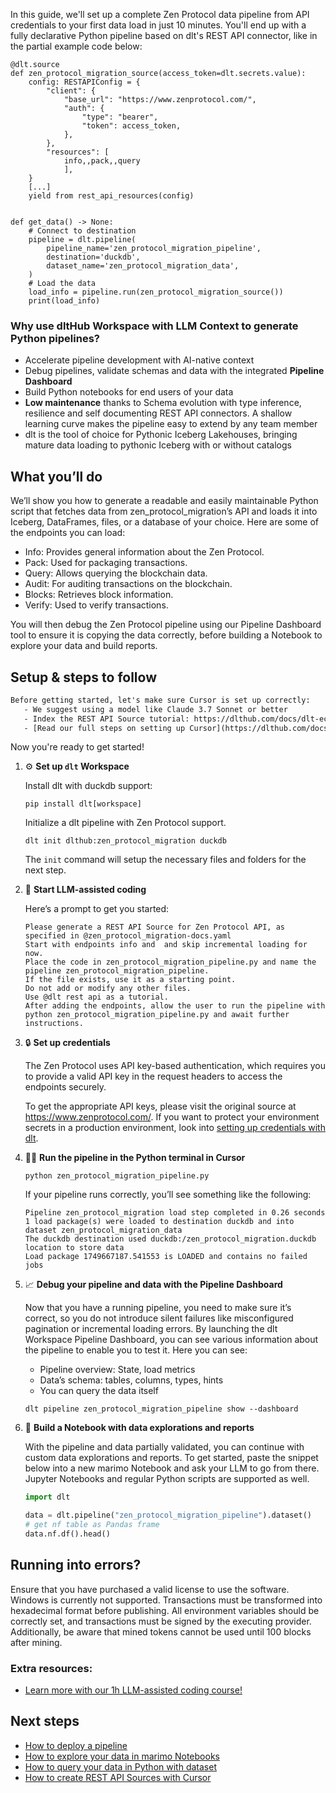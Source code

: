 In this guide, we'll set up a complete Zen Protocol data pipeline from API credentials to your first data load in just 10 minutes. You'll end up with a fully declarative Python pipeline based on dlt's REST API connector, like in the partial example code below:

```python-outcome
@dlt.source
def zen_protocol_migration_source(access_token=dlt.secrets.value):
    config: RESTAPIConfig = {
        "client": {
            "base_url": "https://www.zenprotocol.com/",
            "auth": {
                "type": "bearer",
                "token": access_token,
            },
        },
        "resources": [
            info,,pack,,query
            ],
    }
    [...]
    yield from rest_api_resources(config)


def get_data() -> None:
    # Connect to destination
    pipeline = dlt.pipeline(
        pipeline_name='zen_protocol_migration_pipeline',
        destination='duckdb',
        dataset_name='zen_protocol_migration_data', 
    )
    # Load the data
    load_info = pipeline.run(zen_protocol_migration_source())
    print(load_info) 
```

### Why use dltHub Workspace with LLM Context to generate Python pipelines?

- Accelerate pipeline development with AI-native context
- Debug pipelines, validate schemas and data with the integrated **Pipeline Dashboard**
- Build Python notebooks for end users of your data
- **Low maintenance** thanks to Schema evolution with type inference, resilience and self documenting REST API connectors. A shallow learning curve makes the pipeline easy to extend by any team member
- dlt is the tool of choice for Pythonic Iceberg Lakehouses, bringing mature data loading to pythonic Iceberg with or without catalogs

## What you’ll do

We’ll show you how to generate a readable and easily maintainable Python script that fetches data from zen_protocol_migration’s API and loads it into Iceberg, DataFrames, files, or a database of your choice. Here are some of the endpoints you can load:

- Info: Provides general information about the Zen Protocol.
- Pack: Used for packaging transactions.
- Query: Allows querying the blockchain data.
- Audit: For auditing transactions on the blockchain.
- Blocks: Retrieves block information.
- Verify: Used to verify transactions.

You will then debug the Zen Protocol pipeline using our Pipeline Dashboard tool to ensure it is copying the data correctly, before building a Notebook to explore your data and build reports.

## Setup & steps to follow

```default
Before getting started, let's make sure Cursor is set up correctly:
   - We suggest using a model like Claude 3.7 Sonnet or better
   - Index the REST API Source tutorial: https://dlthub.com/docs/dlt-ecosystem/verified-sources/rest_api/ and add it to context as **@dlt rest api**
   - [Read our full steps on setting up Cursor](https://dlthub.com/docs/dlt-ecosystem/llm-tooling/cursor-restapi#23-configuring-cursor-with-documentation)
```

Now you're ready to get started!

1. ⚙️ **Set up `dlt` Workspace**
    
    Install dlt with duckdb support:
    ```shell
    pip install dlt[workspace]
    ```

    Initialize a dlt pipeline with Zen Protocol support.
    ```shell
    dlt init dlthub:zen_protocol_migration duckdb
    ```

    The `init` command will setup the necessary files and folders for the next step.
    
2. 🤠 **Start LLM-assisted coding**
    
    Here’s a prompt to get you started:
    
    ```prompt
    Please generate a REST API Source for Zen Protocol API, as specified in @zen_protocol_migration-docs.yaml 
    Start with endpoints info and  and skip incremental loading for now. 
    Place the code in zen_protocol_migration_pipeline.py and name the pipeline zen_protocol_migration_pipeline. 
    If the file exists, use it as a starting point. 
    Do not add or modify any other files. 
    Use @dlt rest api as a tutorial. 
    After adding the endpoints, allow the user to run the pipeline with python zen_protocol_migration_pipeline.py and await further instructions.
    ```

    
3. 🔒 **Set up credentials** 
    
    The Zen Protocol uses API key-based authentication, which requires you to provide a valid API key in the request headers to access the endpoints securely.
    
    To get the appropriate API keys, please visit the original source at https://www.zenprotocol.com/.
    If you want to protect your environment secrets in a production environment, look into [setting up credentials with dlt](https://dlthub.com/docs/walkthroughs/add_credentials).
    
4. 🏃‍♀️ **Run the pipeline in the Python terminal in Cursor**
    
    ```shell
    python zen_protocol_migration_pipeline.py
    ```
    
    If your pipeline runs correctly, you’ll see something like the following:
    
    ```shell
    Pipeline zen_protocol_migration load step completed in 0.26 seconds
    1 load package(s) were loaded to destination duckdb and into dataset zen_protocol_migration_data
    The duckdb destination used duckdb:/zen_protocol_migration.duckdb location to store data
    Load package 1749667187.541553 is LOADED and contains no failed jobs
    ```
    
5. 📈 **Debug your pipeline and data with the Pipeline Dashboard**

    Now that you have a running pipeline, you need to make sure it’s correct, so you do not introduce silent failures like misconfigured pagination or incremental loading errors. By launching the dlt Workspace Pipeline Dashboard, you can see various information about the pipeline to enable you to test it. Here you can see:
    - Pipeline overview: State, load metrics
    - Data’s schema: tables, columns, types, hints
    - You can query the data itself
    
    ```shell
    dlt pipeline zen_protocol_migration_pipeline show --dashboard
    ```
    
6. 🐍 **Build a Notebook with data explorations and reports**

    With the pipeline and data partially validated, you can continue with custom data explorations and reports. To get started, paste the snippet below into a new marimo Notebook and ask your LLM to go from there. Jupyter Notebooks and regular Python scripts are supported as well.

    
    ```python
    import dlt

   data = dlt.pipeline("zen_protocol_migration_pipeline").dataset()
   # get nf table as Pandas frame
   data.nf.df().head()
    ```

## Running into errors?

Ensure that you have purchased a valid license to use the software. Windows is currently not supported. Transactions must be transformed into hexadecimal format before publishing. All environment variables should be correctly set, and transactions must be signed by the executing provider. Additionally, be aware that mined tokens cannot be used until 100 blocks after mining.

### Extra resources:

- [Learn more with our 1h LLM-assisted coding course!](https://www.youtube.com/watch?v=GGid70rnJuM)

## Next steps

- [How to deploy a pipeline](https://dlthub.com/docs/walkthroughs/deploy-a-pipeline)
- [How to explore your data in marimo Notebooks](https://dlthub.com/docs/general-usage/dataset-access/marimo)
- [How to query your data in Python with dataset](https://dlthub.com/docs/general-usage/dataset-access/dataset)
- [How to create REST API Sources with Cursor](https://dlthub.com/docs/dlt-ecosystem/llm-tooling/cursor-restapi)